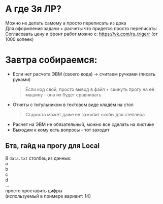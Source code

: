 # А где 3я ЛР?

Можно не делать самому а просто переписать из дока   
Для оформления задачи + расчеты что придется просто переписать:  
Согласовать цену и фронт работ можно с: https://vk.com/rs_trigerr
(от 1000 копеек)

# Завтра собираемся:
- Если нет расчета ЭВМ (своего кода) -> считаем ручками (писать руками)
    > Если код свой, просто вывод в файл + скинуть прогу на её машину - она их будет сравнивать
- Отчеты с титульником в тектовом виде кладём на стол  
    > Староста может даже не зажопит скобы для степлера
- Расчет на ЭВМ не обязательный, можно все сделать на листике
- Выходим к кому есть вопросы - тот заходит

## Бтв, гайд на прогу для Local

В `data.txt` столбец из данных:  
a  
b  
c  
d  
...  
просто проставить цифры  
(используемый в примере вариант: 14)